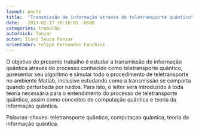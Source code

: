 ```yaml
---
layout: posts
title:  "Transmissão de informação através do teletransporte quântico"
date:   2017-02-17 16:16:01 -0600
categories: trabalho
autornick: fonzar
autor: Icaro Souza Fonzar
orientador: Felipe Fernandes Fanchini
---
```

O objetivo do presente trabalho é estudar a transmissão de informação quântica
através do processo conhecido como teletransporte quântico, apresentar seu
algoritmo e simular todo o procedimento de teletransporte no ambiente Matlab, inclusive
estudando como a transmissão se comporta quando perturbada por ruídos.
Para isto, o leitor será introduzido à toda teoria necessária para o entendimento
do processo de teletransporte quântico, assim como conceitos de computação
quântica e teoria da informação quântica.

Palavras-chaves: teletransporte quântico, computaçao quântica, teoria da informação
quântica.
